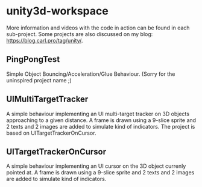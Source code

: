 # unity3d-workspace

More information and videos with the code in action can be found in each sub-project. Some projects are also discussed on my blog: https://blog.carl.pro/tag/unity/.


## PingPongTest
Simple Object Bouncing/Acceleration/Glue Behaviour. (Sorry for the uninspired project name ;)

## UIMultiTargetTracker
A simple behaviour implementing an UI multi-target tracker on 3D objects approaching to a given distance. A frame is drawn using a 9-slice sprite and 2 texts and 2 images are added to simulate kind of indicators. The project is based on UITargetTrackerOnCursor.

## UITargetTrackerOnCursor
A simple behaviour implementing an UI cursor on the 3D object currenly pointed at. A frame is drawn using a 9-slice sprite and 2 texts and 2 images are added to simulate kind of indicators.
